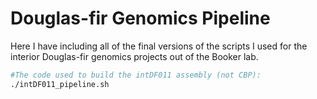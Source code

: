 # Douglas-fir Genomics Pipeline

Here I have including all of the final versions of the scripts I used for the interior Douglas-fir genomics projects out of the Booker lab.

```sh
#The code used to build the intDF011 assembly (not CBP):
./intDF011_pipeline.sh
```
